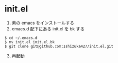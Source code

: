 # init.el


1. 素の emacs をインストールする
2. emacs.d 配下にある init.el を bk する
```
$ cd ~/.emacs.d
$ mv init.el init.el.bk
$ git clone git@github.com:Ishizuka427/init.el.git
``` 
3. 再起動
